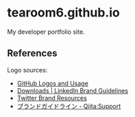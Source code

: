 # tearoom6.github.io

My developer portfolio site.


## References

Logo sources:

- [GitHub Logos and Usage](https://github.com/logos)
- [Downloads | LinkedIn Brand Guidelines](https://brand.linkedin.com/downloads)
- [Twitter Brand Resources](https://about.twitter.com/en_us/company/brand-resources.html)
- [ブランドガイドライン - Qiita:Support](https://help.qiita.com/ja/articles/others-brand-guideline)

